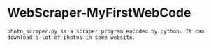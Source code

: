 # WebScraper-MyFirstWebCode
    photo_scraper.py is a scraper program encoded by python. It can download a lot of photos in some website.
